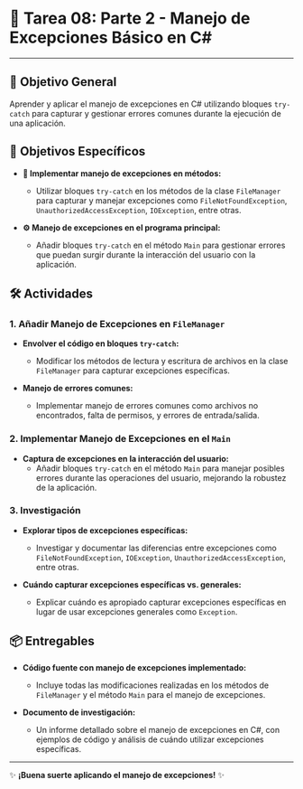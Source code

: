 # 📝 Tarea 08: Parte 2 - Manejo de Excepciones Básico en C#
---

## 🎯 Objetivo General
Aprender y aplicar el manejo de excepciones en C# utilizando bloques `try-catch` para capturar y gestionar errores comunes durante la ejecución de una aplicación.

## 📌 Objetivos Específicos
- **🔧 Implementar manejo de excepciones en métodos:**
  - Utilizar bloques `try-catch` en los métodos de la clase `FileManager` para capturar y manejar excepciones como `FileNotFoundException`, `UnauthorizedAccessException`, `IOException`, entre otras.

- **⚙️ Manejo de excepciones en el programa principal:**
  - Añadir bloques `try-catch` en el método `Main` para gestionar errores que puedan surgir durante la interacción del usuario con la aplicación.

## 🛠️ Actividades

### 1. Añadir Manejo de Excepciones en `FileManager`
- **Envolver el código en bloques `try-catch`:**
  - Modificar los métodos de lectura y escritura de archivos en la clase `FileManager` para capturar excepciones específicas.
  
- **Manejo de errores comunes:**
  - Implementar manejo de errores comunes como archivos no encontrados, falta de permisos, y errores de entrada/salida.

### 2. Implementar Manejo de Excepciones en el `Main`
- **Captura de excepciones en la interacción del usuario:**
  - Añadir bloques `try-catch` en el método `Main` para manejar posibles errores durante las operaciones del usuario, mejorando la robustez de la aplicación.

### 3. Investigación
- **Explorar tipos de excepciones específicas:**
  - Investigar y documentar las diferencias entre excepciones como `FileNotFoundException`, `IOException`, `UnauthorizedAccessException`, entre otras.
  
- **Cuándo capturar excepciones específicas vs. generales:**
  - Explicar cuándo es apropiado capturar excepciones específicas en lugar de usar excepciones generales como `Exception`.

## 📦 Entregables
- **Código fuente con manejo de excepciones implementado:**
  - Incluye todas las modificaciones realizadas en los métodos de `FileManager` y el método `Main` para el manejo de excepciones.
  
- **Documento de investigación:**
  - Un informe detallado sobre el manejo de excepciones en C#, con ejemplos de código y análisis de cuándo utilizar excepciones específicas.

---
✨ **¡Buena suerte aplicando el manejo de excepciones!** ✨
